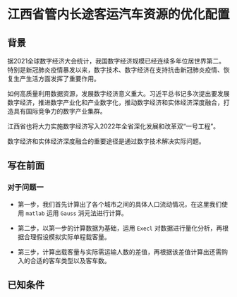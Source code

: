 # 江西省管内长途客运汽车资源的优化配置

## 背景

据2021全球数字经济大会统计，我国数字经济规模已经连续多年位居世界第二。特别是新冠肺炎疫情暴发以来，数字技术、数字经济在支持抗击新冠肺炎疫情、恢复生产生活方面发挥了重要作用。

如何高质量利用数据资源，发展数字经济意义重大。习近平总书记多次提出要发展数字经济，推进数字产业化和产业数字化，推动数字经济和实体经济深度融合，打造具有国际竞争力的数字产业集群。

江西省也将大力实施数字经济写入2022年全省深化发展和改革双“一号工程”。

数字经济和实体经济深度融合的重要途径是通过数字技术解决实际问题。

## 写在前面

### 对于问题一

- 第一步，我们首先计算出了各个城市之间的具体人口流动情况，在这里我们使用 `matlab` 运用 `Gauss` 消元法进行计算。

- 第二步，以第一步的计算数据为基础，运用 `Execl` 对数据进行量化分析，再根据合理假设模拟实际单程载客量。

- 第三步，计算出载客量与实际需运输人数的差值，再根据该差值计算出还需购入的合适的客车类型以及客车数。

## 已知条件
